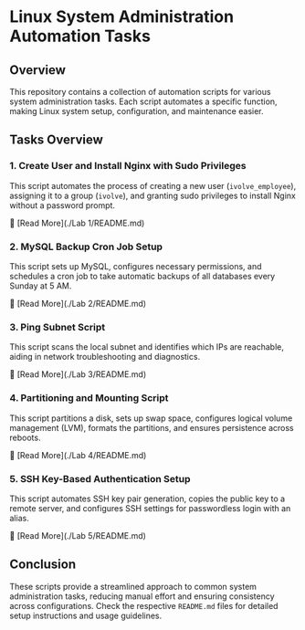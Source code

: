 # Linux System Administration Automation Tasks

## Overview
This repository contains a collection of automation scripts for various system administration tasks. Each script automates a specific function, making Linux system setup, configuration, and maintenance easier.

## Tasks Overview

### 1. Create User and Install Nginx with Sudo Privileges
This script automates the process of creating a new user (`ivolve_employee`), assigning it to a group (`ivolve`), and granting sudo privileges to install Nginx without a password prompt.

🔗 [Read More](./Lab 1/README.md)

### 2. MySQL Backup Cron Job Setup
This script sets up MySQL, configures necessary permissions, and schedules a cron job to take automatic backups of all databases every Sunday at 5 AM.

🔗 [Read More](./Lab 2/README.md)

### 3. Ping Subnet Script
This script scans the local subnet and identifies which IPs are reachable, aiding in network troubleshooting and diagnostics.

🔗 [Read More](./Lab 3/README.md)

### 4. Partitioning and Mounting Script
This script partitions a disk, sets up swap space, configures logical volume management (LVM), formats the partitions, and ensures persistence across reboots.

🔗 [Read More](./Lab 4/README.md)

### 5. SSH Key-Based Authentication Setup
This script automates SSH key pair generation, copies the public key to a remote server, and configures SSH settings for passwordless login with an alias.

🔗 [Read More](./Lab 5/README.md)

## Conclusion
These scripts provide a streamlined approach to common system administration tasks, reducing manual effort and ensuring consistency across configurations. Check the respective `README.md` files for detailed setup instructions and usage guidelines.

